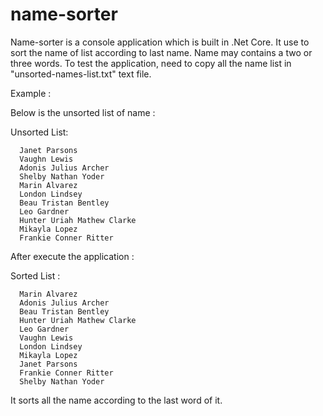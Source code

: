 # name-sorter
Name-sorter is a console application which is built in .Net Core. It use to sort the name of list according to last name. Name may contains a two or three words.
To test the application, need to copy all the name list in "unsorted-names-list.txt" text file.


Example :

Below is the unsorted list of name :

Unsorted List: 

      Janet Parsons
      Vaughn Lewis
      Adonis Julius Archer
      Shelby Nathan Yoder
      Marin Alvarez
      London Lindsey
      Beau Tristan Bentley
      Leo Gardner
      Hunter Uriah Mathew Clarke
      Mikayla Lopez
      Frankie Conner Ritter

After execute the application : 

Sorted List : 

      Marin Alvarez
      Adonis Julius Archer
      Beau Tristan Bentley
      Hunter Uriah Mathew Clarke
      Leo Gardner
      Vaughn Lewis
      London Lindsey
      Mikayla Lopez
      Janet Parsons
      Frankie Conner Ritter
      Shelby Nathan Yoder

It sorts all the name according to the last word of it.
